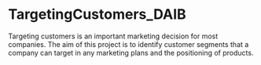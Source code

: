 # TargetingCustomers_DAIB
Targeting customers is an important marketing decision for most companies. The aim of this project is to identify customer segments that a company can target in any marketing plans and the positioning of products.
